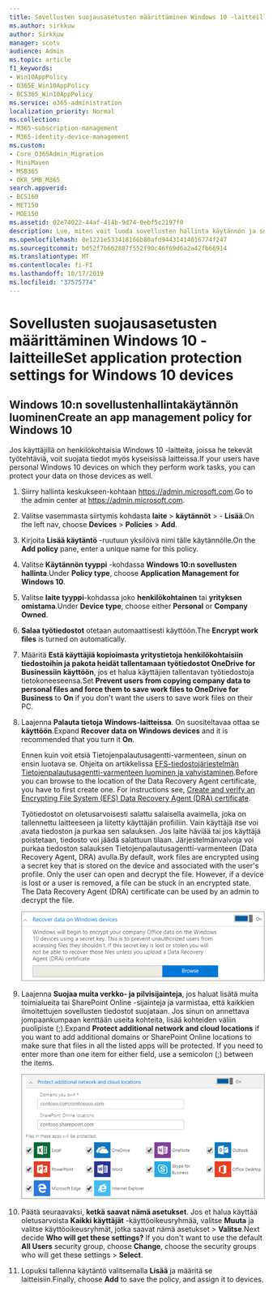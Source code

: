 ```yaml
---
title: Sovellusten suojausasetusten määrittäminen Windows 10 -laitteille
ms.author: sirkkuw
author: Sirkkuw
manager: scotv
audience: Admin
ms.topic: article
f1_keywords:
- Win10AppPolicy
- O365E_Win10AppPolicy
- BCS365_Win10AppPolicy
ms.service: o365-administration
localization_priority: Normal
ms.collection:
- M365-subscription-management
- M365-identity-device-management
ms.custom:
- Core_O365Admin_Migration
- MiniMaven
- MSB365
- OKR_SMB_M365
search.appverid:
- BCS160
- MET150
- MOE150
ms.assetid: 02e74022-44af-414b-9d74-0ebf5c2197f0
description: Lue, miten voit luoda sovellusten hallinta käytännön ja suojata työtiedostoja Windows 10-laitteissa.
ms.openlocfilehash: 0e1221e533418166b80afd94431414016774f247
ms.sourcegitcommit: bd52f7b662887f552f90c46f69d6a2a42fb66914
ms.translationtype: MT
ms.contentlocale: fi-FI
ms.lasthandoff: 10/17/2019
ms.locfileid: "37575774"
---
```

# <a name="set-application-protection-settings-for-windows-10-devices"></a><span data-ttu-id="1f09a-103">Sovellusten suojausasetusten määrittäminen Windows 10 -laitteille</span><span class="sxs-lookup"><span data-stu-id="1f09a-103">Set application protection settings for Windows 10 devices</span></span>

## <a name="create-an-app-management-policy-for-windows-10"></a><span data-ttu-id="1f09a-104">Windows 10:n sovellustenhallintakäytännön luominen</span><span class="sxs-lookup"><span data-stu-id="1f09a-104">Create an app management policy for Windows 10</span></span>

<span data-ttu-id="1f09a-105">Jos käyttäjillä on henkilökohtaisia Windows 10 -laitteita, joissa he tekevät työtehtäviä, voit suojata tiedot myös kyseisissä laitteissa.</span><span class="sxs-lookup"><span data-stu-id="1f09a-105">If your users have personal Windows 10 devices on which they perform work tasks, you can protect your data on those devices as well.</span></span>
  
1. <span data-ttu-id="1f09a-106">Siirry hallinta keskukseen-kohtaan <a href="https://go.microsoft.com/fwlink/p/?linkid=837890" target="_blank">https://admin.microsoft.com</a>.</span><span class="sxs-lookup"><span data-stu-id="1f09a-106">Go to the admin center at <a href="https://go.microsoft.com/fwlink/p/?linkid=837890" target="_blank">https://admin.microsoft.com</a>.</span></span> 
    
2. <span data-ttu-id="1f09a-107">Valitse vasemmasta siirtymis kohdasta **laite** \> **käytännöt** \> - **Lisää**.</span><span class="sxs-lookup"><span data-stu-id="1f09a-107">On the left nav, choose **Devices** \> **Policies** \> **Add**.</span></span>

3. <span data-ttu-id="1f09a-108">Kirjoita **Lisää käytäntö** -ruutuun yksilöivä nimi tälle käytännölle.</span><span class="sxs-lookup"><span data-stu-id="1f09a-108">On the **Add policy** pane, enter a unique name for this policy.</span></span> 
    
4. <span data-ttu-id="1f09a-109">Valitse **Käytännön tyyppi** -kohdassa **Windows 10:n sovellusten hallinta**.</span><span class="sxs-lookup"><span data-stu-id="1f09a-109">Under **Policy type**, choose **Application Management for Windows 10**.</span></span>
    
5. <span data-ttu-id="1f09a-110">Valitse **laite tyyppi**-kohdassa joko **henkilökohtainen** tai **yrityksen omistama**.</span><span class="sxs-lookup"><span data-stu-id="1f09a-110">Under **Device type**, choose either **Personal** or **Company Owned**.</span></span>
    
6. <span data-ttu-id="1f09a-111">**Salaa työtiedostot** otetaan automaattisesti käyttöön.</span><span class="sxs-lookup"><span data-stu-id="1f09a-111">The **Encrypt work files** is turned on automatically.</span></span> 
    
7. <span data-ttu-id="1f09a-112">Määritä **Estä käyttäjiä kopioimasta yritystietoja henkilökohtaisiin tiedostoihin ja pakota heidät tallentamaan työtiedostot OneDrive for Businessiin** **käyttöön**, jos et halua käyttäjien tallentavan työtiedostoja tietokoneeseensa.</span><span class="sxs-lookup"><span data-stu-id="1f09a-112">Set **Prevent users from copying company data to personal files and force them to save work files to OneDrive for Business** to **On** if you don't want the users to save work files on their PC.</span></span> 
    
9. <span data-ttu-id="1f09a-113">Laajenna **Palauta tietoja Windows-laitteissa**. On suositeltavaa ottaa se **käyttöön**.</span><span class="sxs-lookup"><span data-stu-id="1f09a-113">Expand **Recover data on Windows devices** and it is recommended that you turn it **On**.</span></span>
    
    <span data-ttu-id="1f09a-p101">Ennen kuin voit etsiä Tietojenpalautusagentti-varmenteen, sinun on ensin luotava se. Ohjeita on artikkelissa [EFS-tiedostojärjestelmän Tietojenpalautusagentti-varmenteen luominen ja vahvistaminen](https://go.microsoft.com/fwlink/p/?linkid=853700).</span><span class="sxs-lookup"><span data-stu-id="1f09a-p101">Before you can browse to the location of the Data Recovery Agent certificate, you have to first create one. For instructions see, [Create and verify an Encrypting File System (EFS) Data Recovery Agent (DRA) certificate](https://go.microsoft.com/fwlink/p/?linkid=853700).</span></span>
    
    <span data-ttu-id="1f09a-p102">Työtiedostot on oletusarvoisesti salattu salaisella avaimella, joka on tallennettu laitteeseen ja liitetty käyttäjän profiiliin. Vain käyttäjä itse voi avata tiedoston ja purkaa sen salauksen. Jos laite häviää tai jos käyttäjä poistetaan, tiedosto voi jäädä salattuun tilaan. Järjestelmänvalvoja voi purkaa tiedoston salauksen Tietojenpalautusagentti-varmenteen (Data Recovery Agent, DRA) avulla.</span><span class="sxs-lookup"><span data-stu-id="1f09a-p102">By default, work files are encrypted using a secret key that is stored on the device and associated with the user's profile. Only the user can open and decrypt the file. However, if a device is lost or a user is removed, a file can be stuck in an encrypted state. The Data Recovery Agent (DRA) certificate can be used by an admin to decrypt the file.</span></span>
    
    ![Browse to Data Recovery Agent certificate.](media/7d7d664f-b72f-4293-a3e7-d0fa7371366c.png)
  
10. <span data-ttu-id="1f09a-p103">Laajenna **Suojaa muita verkko- ja pilvisijainteja**, jos haluat lisätä muita toimialueita tai SharePoint Online -sijainteja ja varmistaa, että kaikkien ilmoitettujen sovellusten tiedostot suojataan. Jos sinun on annettava jompaankumpaan kenttään useita kohteita, lisää kohteiden väliin puolipiste (;).</span><span class="sxs-lookup"><span data-stu-id="1f09a-p103">Expand **Protect additional network and cloud locations** if you want to add additional domains or SharePoint Online locations to make sure that files in all the listed apps will be protected. If you need to enter more than one item for either field, use a semicolon (;) between the items.</span></span>
    
    ![Expand Protect additional network and cloud locations, and enter domains or SharePoint Online sites you own.](media/7afaa0c7-ba53-456d-8c61-312c45e09625.png)
  
11. <span data-ttu-id="1f09a-p104">Päätä seuraavaksi, **ketkä saavat nämä asetukset**. Jos et halua käyttää oletusarvoista **Kaikki käyttäjät** -käyttöoikeusryhmää, valitse **Muuta** ja valitse käyttöoikeusryhmät, jotka saavat nämä asetukset \> **Valitse**.</span><span class="sxs-lookup"><span data-stu-id="1f09a-p104">Next decide **Who will get these settings?** If you don't want to use the default **All Users** security group, choose **Change**, choose the security groups who will get these settings \> **Select**.</span></span>
    
12. <span data-ttu-id="1f09a-126">Lopuksi tallenna käytäntö valitsemalla **Lisää** ja määritä se laitteisiin.</span><span class="sxs-lookup"><span data-stu-id="1f09a-126">Finally, choose **Add** to save the policy, and assign it to devices.</span></span> 